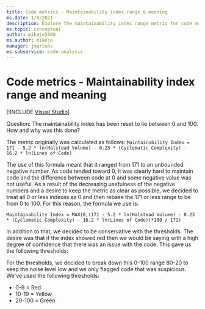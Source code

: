 ```yaml
---
title: Code metrics - Maintainability index range & meaning
ms.date: 1/8/2021
description: Explore the maintainability index range metric for code metrics in Visual Studio and how the reset values are established.
ms.topic: conceptual
author: mikejo5000
ms.author: mikejo
manager: jmartens
ms.subservice: code-analysis
---
```

# Code metrics - Maintainability index range and meaning

 [!INCLUDE [Visual Studio](~/includes/applies-to-version/vs-windows-only.md)]

Question: The maintainability index has been reset to lie between 0 and 100. How and why was this done?

The metric originally was calculated as follows: `Maintainability Index = 171 - 5.2 * ln(Halstead Volume) - 0.23 * (Cyclomatic Complexity) - 16.2 * ln(Lines of Code)`

The use of this formula meant that it ranged from 171 to an unbounded negative number.  As code tended toward 0, it was clearly hard to maintain code and the difference between code at 0 and some negative value was not useful.  As a result of the decreasing usefulness of the negative numbers and a desire to keep the metric as clear as possible, we decided to treat all 0 or less indexes as 0 and then rebase the 171 or less range to be from 0 to 100. For this reason, the formula we use is:

   `Maintainability Index = MAX(0,(171 - 5.2 * ln(Halstead Volume) - 0.23 * (Cyclomatic Complexity) - 16.2 * ln(Lines of Code))*100 / 171)`

In addition to that, we decided to be conservative with the thresholds.  The desire was that if the index showed red then we would be saying with a high degree of confidence that there was an issue with the code.  This gave us the following thresholds:

For the thresholds, we decided to break down this 0-100 range 80-20 to keep the noise level low and we only flagged code that was suspicious. We've used the following thresholds:

- 0-9 = Red
- 10-19 = Yellow
- 20-100 = Green
